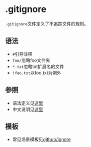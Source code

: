 # .gitignore

`.gitignore`文件定义了不追踪文件的规则。

## 语法

- `#`引导注释
- `foo/`忽略foo文件夹
- `*.txt`忽略txt扩展名的文件
- `!foo.txt`以foo.txt为例外

## 参照
- 语法定义见[这里](https://git-scm.com/docs/gitignore)
- 中文说明见[这里](https://zhuanlan.zhihu.com/p/52885189)

## 模板

- 常见场景模板见[github/ignore](https://github.com/github/gitignore)
